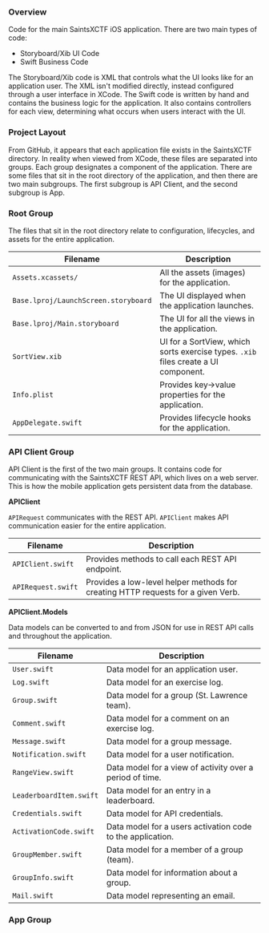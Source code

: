 ### Overview

Code for the main SaintsXCTF iOS application.  There are two main types of code:

- Storyboard/Xib UI Code
- Swift Business Code

The Storyboard/Xib code is XML that controls what the UI looks like for an application user.  The XML isn't modified
directly, instead configured through a user interface in XCode.  The Swift code is written by hand and contains the
business logic for the application.  It also contains controllers for each view, determining what occurs when users
interact with the UI.

### Project Layout

From GitHub, it appears that each application file exists in the SaintsXCTF directory.  In reality when viewed from
XCode, these files are separated into groups.  Each group designates a component of the application.  There are some files that
sit in the root directory of the application, and then there are two main subgroups.  The first subgroup is API Client, and the second
subgroup is App.

### Root Group

The files that sit in the root directory relate to configuration, lifecycles, and assets for the entire application.

| Filename                              | Description                                                                          |
|---------------------------------------|--------------------------------------------------------------------------------------|
| `Assets.xcassets/`                    | All the assets (images) for the application.                                         |
| `Base.lproj/LaunchScreen.storyboard`  | The UI displayed when the application launches.                                      |
| `Base.lproj/Main.storyboard`          | The UI for all the views in the application.                                         |
| `SortView.xib`                        | UI for a SortView, which sorts exercise types.  `.xib` files create a UI component.  |
| `Info.plist`                          | Provides key->value properties for the application.                                  |
| `AppDelegate.swift`                   | Provides lifecycle hooks for the application.                                        |

### API Client Group

API Client is the first of the two main groups.  It contains code for communicating with the SaintsXCTF REST API,
which lives on a web server.  This is how the mobile application gets persistent data from the database.

**APIClient**

`APIRequest` communicates with the REST API.  `APIClient` makes API communication easier for the entire application.

| Filename             | Description                                                                          |
|----------------------|--------------------------------------------------------------------------------------|
| `APIClient.swift`    | Provides methods to call each REST API endpoint.                                     |
| `APIRequest.swift`   | Provides a low-level helper methods for creating HTTP requests for a given Verb.     |

**APIClient.Models**

Data models can be converted to and from JSON for use in REST API calls and throughout the application.

| Filename                 | Description                                                            |
|--------------------------|------------------------------------------------------------------------|
| `User.swift`             | Data model for an application user.                                    |
| `Log.swift`              | Data model for an exercise log.                                        |
| `Group.swift`            | Data model for a group (St. Lawrence team).                            |
| `Comment.swift`          | Data model for a comment on an exercise log.                           |
| `Message.swift`          | Data model for a group message.                                        |
| `Notification.swift`     | Data model for a user notification.                                    |
| `RangeView.swift`        | Data model for a view of activity over a period of time.               |
| `LeaderboardItem.swift`  | Data model for an entry in a leaderboard.                              |
| `Credentials.swift`      | Data model for API credentials.                                        |
| `ActivationCode.swift`   | Data model for a users activation code to the application.             |
| `GroupMember.swift`      | Data model for a member of a group (team).                             |
| `GroupInfo.swift`        | Data model for information about a group.                              |
| `Mail.swift`             | Data model representing an email.                                      |

### App Group
